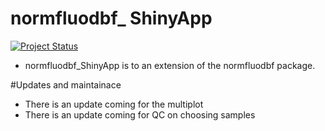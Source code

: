 <!-- README.md is generated from README.Rmd. Please edit that file -->

# normfluodbf\_ ShinyApp

[![Project Status](https://www.repostatus.org/badges/latest/wip.svg)](https://github.com/AlphaPrime7/normfluodbf_ShinyApp/graphs/commit-activity)

-   normfluodbf_ShinyApp is to an extension of the normfluodbf package.

#Updates and maintainace 
- There is an update coming for the multiplot
- There is an update coming for QC on choosing samples
